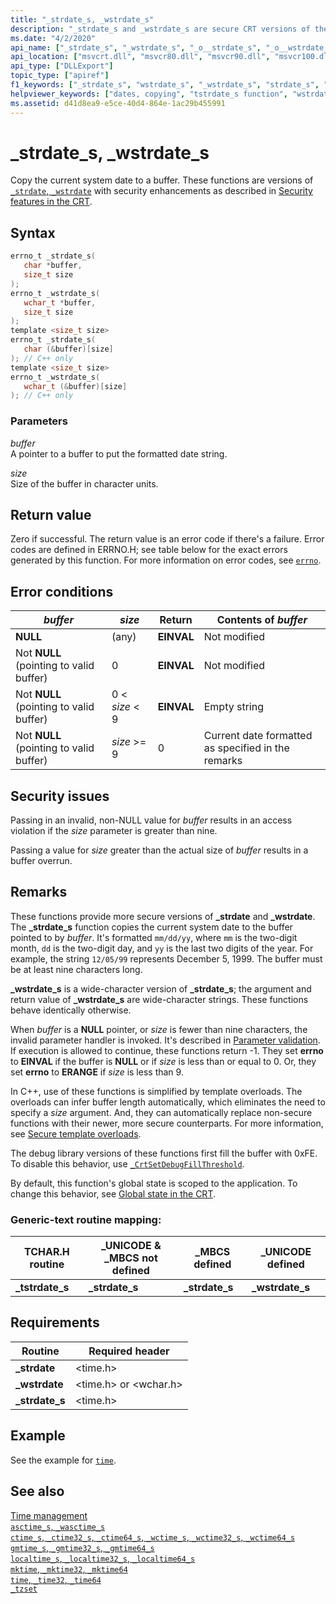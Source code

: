 ```yaml
---
title: "_strdate_s, _wstrdate_s"
description: "_strdate_s and _wstrdate_s are secure CRT versions of the _strdate and _wstrdate functions that put the current date in a buffer."
ms.date: "4/2/2020"
api_name: ["_strdate_s", "_wstrdate_s", "_o__strdate_s", "_o__wstrdate_s"]
api_location: ["msvcrt.dll", "msvcr80.dll", "msvcr90.dll", "msvcr100.dll", "msvcr100_clr0400.dll", "msvcr110.dll", "msvcr110_clr0400.dll", "msvcr120.dll", "msvcr120_clr0400.dll", "ucrtbase.dll", "api-ms-win-crt-time-l1-1-0.dll", "api-ms-win-crt-private-l1-1-0.dll"]
api_type: ["DLLExport"]
topic_type: ["apiref"]
f1_keywords: ["_strdate_s", "wstrdate_s", "_wstrdate_s", "strdate_s", "_tstrdate_s"]
helpviewer_keywords: ["dates, copying", "tstrdate_s function", "wstrdate_s function", "_tstrdate_s function", "strdate_s function", "copying dates", "_strdate_s function", "_wstrdate_s function"]
ms.assetid: d41d8ea9-e5ce-40d4-864e-1ac29b455991
---
```

# _strdate_s, _wstrdate_s

Copy the current system date to a buffer. These functions are versions of [`_strdate`, `_wstrdate`](strdate-wstrdate.md) with security enhancements as described in [Security features in the CRT](../security-features-in-the-crt.md).

## Syntax

```C
errno_t _strdate_s(
   char *buffer,
   size_t size
);
errno_t _wstrdate_s(
   wchar_t *buffer,
   size_t size
);
template <size_t size>
errno_t _strdate_s(
   char (&buffer)[size]
); // C++ only
template <size_t size>
errno_t _wstrdate_s(
   wchar_t (&buffer)[size]
); // C++ only
```

### Parameters

*buffer*\
A pointer to a buffer to put the formatted date string.

*size*\
Size of the buffer in character units.

## Return value

Zero if successful. The return value is an error code if there's a failure. Error codes are defined in ERRNO.H; see table below for the exact errors generated by this function. For more information on error codes, see [`errno`](../errno-constants.md).

## Error conditions

|*buffer*|*size*|Return|Contents of *buffer*|
|--------------|------------------------|------------|--------------------------|
|**NULL**|(any)|**EINVAL**|Not modified|
|Not **NULL** (pointing to valid buffer)|0|**EINVAL**|Not modified|
|Not **NULL** (pointing to valid buffer)|0 < *size* < 9|**EINVAL**|Empty string|
|Not **NULL** (pointing to valid buffer)|*size* >= 9|0|Current date formatted as specified in the remarks|

## Security issues

Passing in an invalid, non-NULL value for *buffer* results in an access violation if the *size* parameter is greater than nine.

Passing a value for *size* greater than the actual size of *buffer* results in a buffer overrun.

## Remarks

These functions provide more secure versions of **_strdate** and **_wstrdate**. The **_strdate_s** function copies the current system date to the buffer pointed to by *buffer*. It's formatted `mm/dd/yy`, where `mm` is the two-digit month, `dd` is the two-digit day, and `yy` is the last two digits of the year. For example, the string `12/05/99` represents December 5, 1999. The buffer must be at least nine characters long.

**_wstrdate_s** is a wide-character version of **_strdate_s**; the argument and return value of **_wstrdate_s** are wide-character strings. These functions behave identically otherwise.

When *buffer* is a **NULL** pointer, or *size* is fewer than nine characters, the invalid parameter handler is invoked. It's described in [Parameter validation](../parameter-validation.md). If execution is allowed to continue, these functions return -1. They set **errno** to **EINVAL** if the buffer is **NULL** or if *size* is less than or equal to 0. Or, they set **errno** to **ERANGE** if *size* is less than 9.

In C++, use of these functions is simplified by template overloads. The overloads can infer buffer length automatically, which eliminates the need to specify a *size* argument. And, they can automatically replace non-secure functions with their newer, more secure counterparts. For more information, see [Secure template overloads](../secure-template-overloads.md).

The debug library versions of these functions first fill the buffer with 0xFE. To disable this behavior, use [`_CrtSetDebugFillThreshold`](crtsetdebugfillthreshold.md).

By default, this function's global state is scoped to the application. To change this behavior, see [Global state in the CRT](../global-state.md).

### Generic-text routine mapping:

|TCHAR.H routine|_UNICODE & _MBCS not defined|_MBCS defined|_UNICODE defined|
|---------------------|------------------------------------|--------------------|-----------------------|
|**_tstrdate_s**|**_strdate_s**|**_strdate_s**|**_wstrdate_s**|

## Requirements

|Routine|Required header|
|-------------|---------------------|
|**_strdate**|\<time.h>|
|**_wstrdate**|\<time.h> or \<wchar.h>|
|**_strdate_s**|\<time.h>|

## Example

See the example for [`time`](time-time32-time64.md).

## See also

[Time management](../time-management.md)\
[`asctime_s`, `_wasctime_s`](asctime-s-wasctime-s.md)\
[`ctime_s`, `_ctime32_s`, `_ctime64_s`, `_wctime_s`, `_wctime32_s`, `_wctime64_s`](ctime-s-ctime32-s-ctime64-s-wctime-s-wctime32-s-wctime64-s.md)\
[`gmtime_s`, `_gmtime32_s`, `_gmtime64_s`](gmtime-s-gmtime32-s-gmtime64-s.md)\
[`localtime_s`, `_localtime32_s`, `_localtime64_s`](localtime-s-localtime32-s-localtime64-s.md)\
[`mktime`, `_mktime32`, `_mktime64`](mktime-mktime32-mktime64.md)\
[`time`, `_time32`, `_time64`](time-time32-time64.md)\
[`_tzset`](tzset.md)
